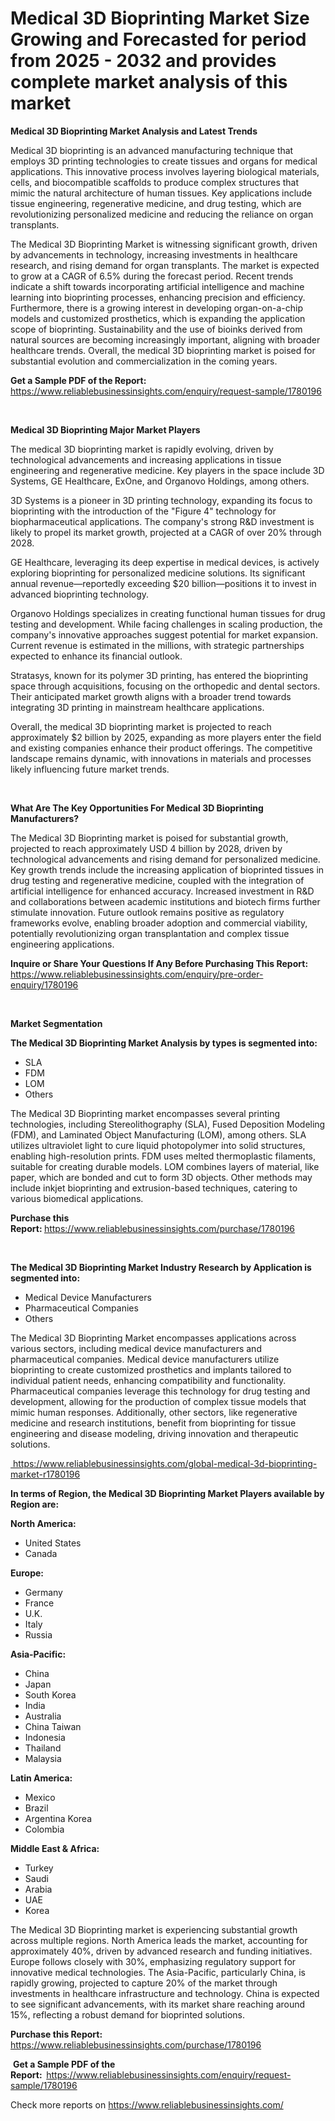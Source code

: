 <p><h1>Medical 3D Bioprinting Market Size Growing and Forecasted for period from 2025 - 2032 and provides complete market analysis of this market</h1></p><p><strong>Medical 3D Bioprinting Market Analysis and Latest Trends</strong></p>
<p><p>Medical 3D bioprinting is an advanced manufacturing technique that employs 3D printing technologies to create tissues and organs for medical applications. This innovative process involves layering biological materials, cells, and biocompatible scaffolds to produce complex structures that mimic the natural architecture of human tissues. Key applications include tissue engineering, regenerative medicine, and drug testing, which are revolutionizing personalized medicine and reducing the reliance on organ transplants.</p><p>The Medical 3D Bioprinting Market is witnessing significant growth, driven by advancements in technology, increasing investments in healthcare research, and rising demand for organ transplants. The market is expected to grow at a CAGR of 6.5% during the forecast period. Recent trends indicate a shift towards incorporating artificial intelligence and machine learning into bioprinting processes, enhancing precision and efficiency. Furthermore, there is a growing interest in developing organ-on-a-chip models and customized prosthetics, which is expanding the application scope of bioprinting. Sustainability and the use of bioinks derived from natural sources are becoming increasingly important, aligning with broader healthcare trends. Overall, the medical 3D bioprinting market is poised for substantial evolution and commercialization in the coming years.</p></p>
<p><strong>Get a Sample PDF of the Report:&nbsp;</strong> <a href="https://www.reliablebusinessinsights.com/enquiry/request-sample/1780196?utm_campaign=2999&utm_medium=2&utm_source=Github&utm_content=ia&utm_term=25032025&utm_id=medical-3d-bioprinting">https://www.reliablebusinessinsights.com/enquiry/request-sample/1780196</a></p>
<p>&nbsp;</p>
<p><strong>Medical 3D Bioprinting Major Market Players</strong></p>
<p><p>The medical 3D bioprinting market is rapidly evolving, driven by technological advancements and increasing applications in tissue engineering and regenerative medicine. Key players in the space include 3D Systems, GE Healthcare, ExOne, and Organovo Holdings, among others.</p><p>3D Systems is a pioneer in 3D printing technology, expanding its focus to bioprinting with the introduction of the "Figure 4" technology for biopharmaceutical applications. The company's strong R&D investment is likely to propel its market growth, projected at a CAGR of over 20% through 2028.</p><p>GE Healthcare, leveraging its deep expertise in medical devices, is actively exploring bioprinting for personalized medicine solutions. Its significant annual revenue—reportedly exceeding $20 billion—positions it to invest in advanced bioprinting technology.</p><p>Organovo Holdings specializes in creating functional human tissues for drug testing and development. While facing challenges in scaling production, the company's innovative approaches suggest potential for market expansion. Current revenue is estimated in the millions, with strategic partnerships expected to enhance its financial outlook.</p><p>Stratasys, known for its polymer 3D printing, has entered the bioprinting space through acquisitions, focusing on the orthopedic and dental sectors. Their anticipated market growth aligns with a broader trend towards integrating 3D printing in mainstream healthcare applications.</p><p>Overall, the medical 3D bioprinting market is projected to reach approximately $2 billion by 2025, expanding as more players enter the field and existing companies enhance their product offerings. The competitive landscape remains dynamic, with innovations in materials and processes likely influencing future market trends.</p></p>
<p>&nbsp;</p>
<p><strong>What Are The Key Opportunities For Medical 3D Bioprinting Manufacturers?</strong></p>
<p><p>The Medical 3D Bioprinting market is poised for substantial growth, projected to reach approximately USD 4 billion by 2028, driven by technological advancements and rising demand for personalized medicine. Key growth trends include the increasing application of bioprinted tissues in drug testing and regenerative medicine, coupled with the integration of artificial intelligence for enhanced accuracy. Increased investment in R&D and collaborations between academic institutions and biotech firms further stimulate innovation. Future outlook remains positive as regulatory frameworks evolve, enabling broader adoption and commercial viability, potentially revolutionizing organ transplantation and complex tissue engineering applications.</p></p>
<p><strong>Inquire or Share Your Questions If Any Before Purchasing This Report:</strong> <a href="https://www.reliablebusinessinsights.com/enquiry/pre-order-enquiry/1780196?utm_campaign=2999&utm_medium=2&utm_source=Github&utm_content=ia&utm_term=25032025&utm_id=medical-3d-bioprinting">https://www.reliablebusinessinsights.com/enquiry/pre-order-enquiry/1780196</a></p>
<p>&nbsp;</p>
<p><strong>Market Segmentation</strong></p>
<p><strong>The Medical 3D Bioprinting Market Analysis by types is segmented into:</strong></p>
<p><ul><li>SLA</li><li>FDM</li><li>LOM</li><li>Others</li></ul></p>
<p><p>The Medical 3D Bioprinting market encompasses several printing technologies, including Stereolithography (SLA), Fused Deposition Modeling (FDM), and Laminated Object Manufacturing (LOM), among others. SLA utilizes ultraviolet light to cure liquid photopolymer into solid structures, enabling high-resolution prints. FDM uses melted thermoplastic filaments, suitable for creating durable models. LOM combines layers of material, like paper, which are bonded and cut to form 3D objects. Other methods may include inkjet bioprinting and extrusion-based techniques, catering to various biomedical applications.</p></p>
<p><strong>Purchase this Report:&nbsp;</strong><a href="https://www.reliablebusinessinsights.com/purchase/1780196?utm_campaign=2999&utm_medium=2&utm_source=Github&utm_content=ia&utm_term=25032025&utm_id=medical-3d-bioprinting">https://www.reliablebusinessinsights.com/purchase/1780196</a></p>
<p>&nbsp;</p>
<p><strong>The Medical 3D Bioprinting Market Industry Research by Application is segmented into:</strong></p>
<p><ul><li>Medical Device Manufacturers</li><li>Pharmaceutical Companies</li><li>Others</li></ul></p>
<p><p>The Medical 3D Bioprinting Market encompasses applications across various sectors, including medical device manufacturers and pharmaceutical companies. Medical device manufacturers utilize bioprinting to create customized prosthetics and implants tailored to individual patient needs, enhancing compatibility and functionality. Pharmaceutical companies leverage this technology for drug testing and development, allowing for the production of complex tissue models that mimic human responses. Additionally, other sectors, like regenerative medicine and research institutions, benefit from bioprinting for tissue engineering and disease modeling, driving innovation and therapeutic solutions.</p></p>
<p><a href="https://www.reliablebusinessinsights.com/global-medical-3d-bioprinting-market-r1780196?utm_campaign=2999&utm_medium=2&utm_source=Github&utm_content=ia&utm_term=25032025&utm_id=medical-3d-bioprinting">&nbsp;https://www.reliablebusinessinsights.com/global-medical-3d-bioprinting-market-r1780196</a></p>
<p><strong>In terms of Region, the Medical 3D Bioprinting Market Players available by Region are:</strong></p>
<p>
    <p> <strong> North America: </strong>
        <ul>
            <li>United States</li>
            <li>Canada</li>
        </ul>
        </p> 
    <p> <strong> Europe: </strong>
        <ul>
            <li>Germany</li>
            <li>France</li>
            <li>U.K.</li>
            <li>Italy</li>
            <li>Russia</li>
        </ul>
        </p> 
    <p> <strong> Asia-Pacific: </strong>
        <ul>
            <li>China</li>
            <li>Japan</li>
            <li>South Korea</li>
            <li>India</li>
            <li>Australia</li>
            <li>China Taiwan</li>
            <li>Indonesia</li>
            <li>Thailand</li>
            <li>Malaysia</li>
        </ul>
        </p> 
    <p> <strong> Latin America: </strong>
        <ul>
            <li>Mexico</li>
            <li>Brazil</li>
            <li>Argentina Korea</li>
            <li>Colombia</li>
        </ul>
        </p> 
    <p> <strong> Middle East & Africa: </strong>
        <ul>
            <li>Turkey</li>
            <li>Saudi</li>
            <li>Arabia</li>
            <li>UAE</li>
            <li>Korea</li>
        </ul>
    </p>
    </p>
<p><p>The Medical 3D Bioprinting market is experiencing substantial growth across multiple regions. North America leads the market, accounting for approximately 40%, driven by advanced research and funding initiatives. Europe follows closely with 30%, emphasizing regulatory support for innovative medical technologies. The Asia-Pacific, particularly China, is rapidly growing, projected to capture 20% of the market through investments in healthcare infrastructure and technology. China is expected to see significant advancements, with its market share reaching around 15%, reflecting a robust demand for bioprinted solutions.</p></p>
<p><strong>Purchase this Report: </strong><a href="https://www.reliablebusinessinsights.com/purchase/1780196?utm_campaign=2999&utm_medium=2&utm_source=Github&utm_content=ia&utm_term=25032025&utm_id=medical-3d-bioprinting">https://www.reliablebusinessinsights.com/purchase/1780196</a></p>
<p>&nbsp;<strong>Get a Sample PDF of the Report:&nbsp;&nbsp;</strong><a href="https://www.reliablebusinessinsights.com/enquiry/request-sample/1780196?utm_campaign=2999&utm_medium=2&utm_source=Github&utm_content=ia&utm_term=25032025&utm_id=medical-3d-bioprinting">https://www.reliablebusinessinsights.com/enquiry/request-sample/1780196</a></p>
<p><strong></strong></p>
<p>Check more reports on <a href="https://www.reliablebusinessinsights.com/?utm_campaign=2999&utm_medium=2&utm_source=Github&utm_content=ia&utm_term=25032025&utm_id=medical-3d-bioprinting">https://www.reliablebusinessinsights.com/</a></p>